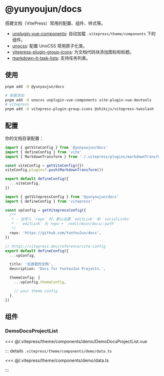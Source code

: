 # @yunyoujun/docs

搭建文档（VitePress）常用的配置、组件、样式等。

- [unplugin-vue-components](https://github.com/unplugin/unplugin-vue-components): 自动加载 `.vitepress/theme/components` 下的组件。
- [unocss](https://unocss.dev): 配置 UnoCSS 常用原子化类。
- [vitepress-plugin-group-icons](https://github.com/yuyinws/vitepress-plugin-group-icons): 为文档代码块添加图标和标题。
- [markdown-it-task-lists](https://github.com/revin/markdown-it-task-lists): 支持任务列表。

## 使用

```bash [pnpm]
pnpm add -D @yunyoujun/docs
```

```bash [pnpm]
# 按需添加
pnpm add -D unocss unplugin-vue-components vite-plugin-vue-devtools
# vitepress
pnpm add -D vitepress-plugin-group-icons @shikijs/vitepress-twoslash
```

## 配置

你的文档目录配置：

```ts [vite.config.ts] {2,5-6,9}
import { getViteConfig } from '@yunyoujun/docs'
import { defineConfig } from 'vite'
import { MarkdownTransform } from './.vitepress/plugins/markdownTransform'

const viteConfig = getViteConfig({})
viteConfig.plugins?.push(MarkdownTransform())

export default defineConfig({
  ...viteConfig,
})
```

```ts [.vitepress/config/index.ts] {2,4-6,10,16}
import { getVitepressConfig } from '@yunyoujun/docs'
import { defineConfig } from 'vitepress'

const vpConfig = getVitepressConfig({
  /**
   * - 当传入 `repo` 时，默认设置 `editLink` 和 `socialLinks`
   * - `editLink` 为 repo + `/edit/main/docs/:path`
   */
  repo: 'https://github.com/YunYouJun/docs',
})

// https://vitepress.dev/reference/site-config
export default defineConfig({
  ...vpConfig,

  title: '云游君的文档',
  description: 'Docs for YunYouJun Projects.',

  themeConfig: {
    ...vpConfig.themeConfig,

    // your theme config
  },
})
```

## 组件

### DemoDocsProjectList

<<< @/.vitepress/theme/components/demo/DemoDocsProjectList.vue

::: details `.vitepress/theme/components/demo/data.ts`

<<< @/.vitepress/theme/components/demo/data.ts

:::

<DemoDocsProjectList />
